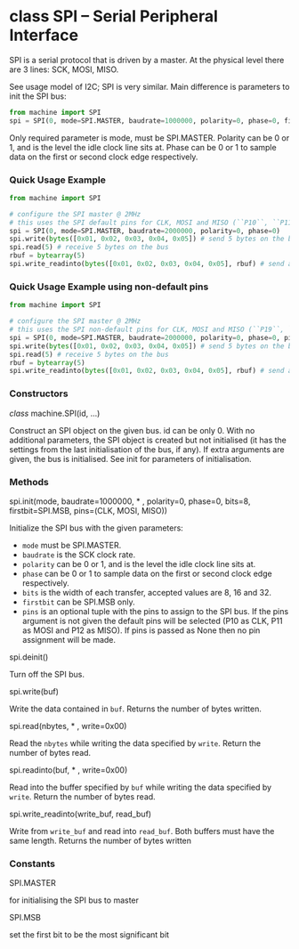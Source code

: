 # class SPI – Serial Peripheral Interface

SPI is a serial protocol that is driven by a master. At the physical level there are 3 lines: SCK, MOSI, MISO.

See usage model of I2C; SPI is very similar. Main difference is parameters to init the SPI bus:

```python
from machine import SPI
spi = SPI(0, mode=SPI.MASTER, baudrate=1000000, polarity=0, phase=0, firstbit=SPI.MSB)
```

Only required parameter is mode, must be <constant>SPI.MASTER</constant>. Polarity can be 0 or 1, and is the level the idle clock line sits at. Phase can be 0 or 1 to sample data on the first or second clock edge respectively.

### Quick Usage Example

```python
from machine import SPI

# configure the SPI master @ 2MHz
# this uses the SPI default pins for CLK, MOSI and MISO (``P10``, ``P11`` and ``P12``)
spi = SPI(0, mode=SPI.MASTER, baudrate=2000000, polarity=0, phase=0)
spi.write(bytes([0x01, 0x02, 0x03, 0x04, 0x05]) # send 5 bytes on the bus
spi.read(5) # receive 5 bytes on the bus
rbuf = bytearray(5)
spi.write_readinto(bytes([0x01, 0x02, 0x03, 0x04, 0x05], rbuf) # send a receive 5 bytes
```

### Quick Usage Example using non-default pins

```python
from machine import SPI

# configure the SPI master @ 2MHz
# this uses the SPI non-default pins for CLK, MOSI and MISO (``P19``, ``P20`` and ``P21``)
spi = SPI(0, mode=SPI.MASTER, baudrate=2000000, polarity=0, phase=0, pins=('P19','P20','P21'))
spi.write(bytes([0x01, 0x02, 0x03, 0x04, 0x05]) # send 5 bytes on the bus
spi.read(5) # receive 5 bytes on the bus
rbuf = bytearray(5)
spi.write_readinto(bytes([0x01, 0x02, 0x03, 0x04, 0x05], rbuf) # send a receive 5 bytes
```



### Constructors

<class><i>class</i> machine.SPI(id, ...)</class>

Construct an SPI object on the given bus. id can be only 0. With no additional parameters, the SPI object is created but not initialised (it has the settings from the last initialisation of the bus, if any). If extra arguments are given, the bus is initialised. See init for parameters of initialisation.

### Methods

<function>spi.init(mode, baudrate=1000000, * , polarity=0, phase=0, bits=8, firstbit=SPI.MSB, pins=(CLK, MOSI, MISO))</function>

Initialize the SPI bus with the given parameters:

- ``mode`` must be <constant>SPI.MASTER</constant>.
- ``baudrate`` is the SCK clock rate.
- ``polarity`` can be 0 or 1, and is the level the idle clock line sits at.
- ``phase`` can be 0 or 1 to sample data on the first or second clock edge respectively.
- ``bits`` is the width of each transfer, accepted values are 8, 16 and 32.
- ``firstbit`` can be <constant>SPI.MSB</constant> only.
- ``pins`` is an optional tuple with the pins to assign to the SPI bus. If the pins argument is not given the default pins will be selected (P10 as CLK, P11 as MOSI and P12 as MISO). If pins is passed as None then no pin assignment will be made.

<function>spi.deinit()</function>

Turn off the SPI bus.

<function>spi.write(buf)</function>

Write the data contained in ``buf``. Returns the number of bytes written.

<function>spi.read(nbytes, * , write=0x00)</function>

Read the ``nbytes`` while writing the data specified by ``write``. Return the number of bytes read.

<function>spi.readinto(buf, * , write=0x00)</function>

Read into the buffer specified by ``buf`` while writing the data specified by ``write``. Return the number of bytes read.

<function>spi.write_readinto(write_buf, read_buf)</function>

Write from ``write_buf`` and read into ``read_buf``. Both buffers must have the same length. Returns the number of bytes written

### Constants

<constant>SPI.MASTER</constant>

for initialising the SPI bus to master

<constant>SPI.MSB</constant>

set the first bit to be the most significant bit
